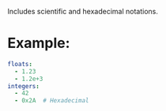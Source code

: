 Includes scientific and hexadecimal notations.

# Example:
```yaml
floats:
  - 1.23
  - 1.2e+3
integers:
  - 42
  - 0x2A  # Hexadecimal